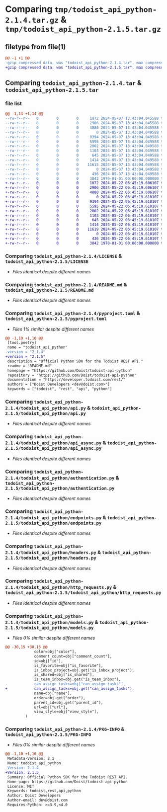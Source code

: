 # Comparing `tmp/todoist_api_python-2.1.4.tar.gz` & `tmp/todoist_api_python-2.1.5.tar.gz`

## filetype from file(1)

```diff
@@ -1 +1 @@
-gzip compressed data, was "todoist_api_python-2.1.4.tar", max compression
+gzip compressed data, was "todoist_api_python-2.1.5.tar", max compression
```

## Comparing `todoist_api_python-2.1.4.tar` & `todoist_api_python-2.1.5.tar`

### file list

```diff
@@ -1,14 +1,14 @@
--rw-r--r--   0        0        0     1072 2024-05-07 13:43:04.045588 todoist_api_python-2.1.4/LICENSE
--rw-r--r--   0        0        0     2906 2024-05-07 13:43:04.045588 todoist_api_python-2.1.4/README.md
--rw-r--r--   0        0        0     4880 2024-05-07 13:43:04.045588 todoist_api_python-2.1.4/pyproject.toml
--rw-r--r--   0        0        0        0 2024-05-07 13:43:04.049588 todoist_api_python-2.1.4/todoist_api_python/__init__.py
--rw-r--r--   0        0        0     9394 2024-05-07 13:43:04.049588 todoist_api_python-2.1.4/todoist_api_python/api.py
--rw-r--r--   0        0        0     5595 2024-05-07 13:43:04.049588 todoist_api_python-2.1.4/todoist_api_python/api_async.py
--rw-r--r--   0        0        0     2002 2024-05-07 13:43:04.049588 todoist_api_python-2.1.4/todoist_api_python/authentication.py
--rw-r--r--   0        0        0     1103 2024-05-07 13:43:04.049588 todoist_api_python-2.1.4/todoist_api_python/endpoints.py
--rw-r--r--   0        0        0      645 2024-05-07 13:43:04.049588 todoist_api_python-2.1.4/todoist_api_python/headers.py
--rw-r--r--   0        0        0     1414 2024-05-07 13:43:04.049588 todoist_api_python-2.1.4/todoist_api_python/http_requests.py
--rw-r--r--   0        0        0    11615 2024-05-07 13:43:04.049588 todoist_api_python-2.1.4/todoist_api_python/models.py
--rw-r--r--   0        0        0        0 2024-05-07 13:43:04.049588 todoist_api_python-2.1.4/todoist_api_python/py.typed
--rw-r--r--   0        0        0      436 2024-05-07 13:43:04.049588 todoist_api_python-2.1.4/todoist_api_python/utils.py
--rw-r--r--   0        0        0     3842 1970-01-01 00:00:00.000000 todoist_api_python-2.1.4/PKG-INFO
+-rw-r--r--   0        0        0     1072 2024-05-22 06:45:19.606107 todoist_api_python-2.1.5/LICENSE
+-rw-r--r--   0        0        0     2906 2024-05-22 06:45:19.606107 todoist_api_python-2.1.5/README.md
+-rw-r--r--   0        0        0     4880 2024-05-22 06:45:19.606107 todoist_api_python-2.1.5/pyproject.toml
+-rw-r--r--   0        0        0        0 2024-05-22 06:45:19.610107 todoist_api_python-2.1.5/todoist_api_python/__init__.py
+-rw-r--r--   0        0        0     9394 2024-05-22 06:45:19.610107 todoist_api_python-2.1.5/todoist_api_python/api.py
+-rw-r--r--   0        0        0     5595 2024-05-22 06:45:19.610107 todoist_api_python-2.1.5/todoist_api_python/api_async.py
+-rw-r--r--   0        0        0     2002 2024-05-22 06:45:19.610107 todoist_api_python-2.1.5/todoist_api_python/authentication.py
+-rw-r--r--   0        0        0     1103 2024-05-22 06:45:19.610107 todoist_api_python-2.1.5/todoist_api_python/endpoints.py
+-rw-r--r--   0        0        0      645 2024-05-22 06:45:19.610107 todoist_api_python-2.1.5/todoist_api_python/headers.py
+-rw-r--r--   0        0        0     1414 2024-05-22 06:45:19.610107 todoist_api_python-2.1.5/todoist_api_python/http_requests.py
+-rw-r--r--   0        0        0    11619 2024-05-22 06:45:19.610107 todoist_api_python-2.1.5/todoist_api_python/models.py
+-rw-r--r--   0        0        0        0 2024-05-22 06:45:19.610107 todoist_api_python-2.1.5/todoist_api_python/py.typed
+-rw-r--r--   0        0        0      436 2024-05-22 06:45:19.610107 todoist_api_python-2.1.5/todoist_api_python/utils.py
+-rw-r--r--   0        0        0     3842 1970-01-01 00:00:00.000000 todoist_api_python-2.1.5/PKG-INFO
```

### Comparing `todoist_api_python-2.1.4/LICENSE` & `todoist_api_python-2.1.5/LICENSE`

 * *Files identical despite different names*

### Comparing `todoist_api_python-2.1.4/README.md` & `todoist_api_python-2.1.5/README.md`

 * *Files identical despite different names*

### Comparing `todoist_api_python-2.1.4/pyproject.toml` & `todoist_api_python-2.1.5/pyproject.toml`

 * *Files 1% similar despite different names*

```diff
@@ -1,10 +1,10 @@
 [tool.poetry]
 name = "todoist_api_python"
-version = "2.1.4"
+version = "2.1.5"
 description = "Official Python SDK for the Todoist REST API."
 readme = "README.md"
 homepage = "https://github.com/Doist/todoist-api-python"
 repository = "https://github.com/Doist/todoist-api-python"
 documentation = "https://developer.todoist.com/rest/"
 authors = ["Doist Developers <dev@doist.com>"]
 keywords = ["todoist", "rest", "api", "python"]
```

### Comparing `todoist_api_python-2.1.4/todoist_api_python/api.py` & `todoist_api_python-2.1.5/todoist_api_python/api.py`

 * *Files identical despite different names*

### Comparing `todoist_api_python-2.1.4/todoist_api_python/api_async.py` & `todoist_api_python-2.1.5/todoist_api_python/api_async.py`

 * *Files identical despite different names*

### Comparing `todoist_api_python-2.1.4/todoist_api_python/authentication.py` & `todoist_api_python-2.1.5/todoist_api_python/authentication.py`

 * *Files identical despite different names*

### Comparing `todoist_api_python-2.1.4/todoist_api_python/endpoints.py` & `todoist_api_python-2.1.5/todoist_api_python/endpoints.py`

 * *Files identical despite different names*

### Comparing `todoist_api_python-2.1.4/todoist_api_python/headers.py` & `todoist_api_python-2.1.5/todoist_api_python/headers.py`

 * *Files identical despite different names*

### Comparing `todoist_api_python-2.1.4/todoist_api_python/http_requests.py` & `todoist_api_python-2.1.5/todoist_api_python/http_requests.py`

 * *Files identical despite different names*

### Comparing `todoist_api_python-2.1.4/todoist_api_python/models.py` & `todoist_api_python-2.1.5/todoist_api_python/models.py`

 * *Files 0% similar despite different names*

```diff
@@ -30,15 +30,15 @@
             color=obj["color"],
             comment_count=obj["comment_count"],
             id=obj["id"],
             is_favorite=obj["is_favorite"],
             is_inbox_project=obj.get("is_inbox_project"),
             is_shared=obj["is_shared"],
             is_team_inbox=obj.get("is_team_inbox"),
-            can_assign_tasks=obj["can_assign_tasks"],
+            can_assign_tasks=obj.get("can_assign_tasks"),
             name=obj["name"],
             order=obj.get("order"),
             parent_id=obj.get("parent_id"),
             url=obj["url"],
             view_style=obj["view_style"],
         )
```

### Comparing `todoist_api_python-2.1.4/PKG-INFO` & `todoist_api_python-2.1.5/PKG-INFO`

 * *Files 0% similar despite different names*

```diff
@@ -1,10 +1,10 @@
 Metadata-Version: 2.1
 Name: todoist_api_python
-Version: 2.1.4
+Version: 2.1.5
 Summary: Official Python SDK for the Todoist REST API.
 Home-page: https://github.com/Doist/todoist-api-python
 License: MIT
 Keywords: todoist,rest,api,python
 Author: Doist Developers
 Author-email: dev@doist.com
 Requires-Python: >=3.9,<4.0
```

